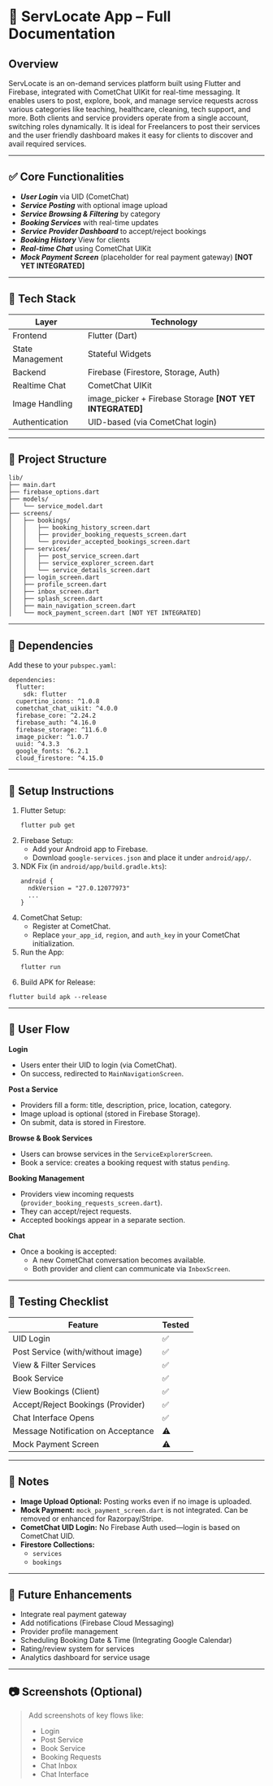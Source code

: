 # 📱 ServLocate App – Full Documentation

## Overview
ServLocate is an on-demand services platform built using Flutter and Firebase, integrated with CometChat UIKit for real-time messaging. It enables users to post, explore, book, and manage service requests across various categories like teaching, healthcare, cleaning, tech support, and more. Both clients and service providers operate from a single account, switching roles dynamically. It is ideal for Freelancers to post their services and the user friendly dashboard makes it easy for clients to discover and avail required services.

---
## ✅ Core Functionalities
* ***User Login*** via UID (CometChat)
* ***Service Posting*** with optional image upload
* ***Service Browsing & Filtering*** by category
* ***Booking Services*** with real-time updates
* ***Service Provider Dashboard*** to accept/reject bookings
* ***Booking History*** View for clients
* ***Real-time Chat*** using CometChat UIKit
* ***Mock Payment Screen*** (placeholder for real payment gateway) **[NOT YET INTEGRATED]**

---
## 🔧 Tech Stack
| Layer            | Technology                          |
| ---------------- | ----------------------------------- |
| Frontend         | Flutter (Dart)                      |
| State Management | Stateful Widgets                    |
| Backend          | Firebase (Firestore, Storage, Auth) |
| Realtime Chat    | CometChat UIKit                     |
| Image Handling   | image\_picker + Firebase Storage **[NOT YET INTEGRATED]**   |
| Authentication   | UID-based (via CometChat login)     |

---
## 📁 Project Structure
```
lib/
├── main.dart
├── firebase_options.dart
├── models/
│   └── service_model.dart
├── screens/
│   ├── bookings/
│   │   ├── booking_history_screen.dart
│   │   ├── provider_booking_requests_screen.dart
│   │   └── provider_accepted_bookings_screen.dart
│   ├── services/
│   │   ├── post_service_screen.dart
│   │   ├── service_explorer_screen.dart
│   │   └── service_details_screen.dart
│   ├── login_screen.dart
│   ├── profile_screen.dart
│   ├── inbox_screen.dart
│   ├── splash_screen.dart
│   ├── main_navigation_screen.dart
│   └── mock_payment_screen.dart [NOT YET INTEGRATED]
```

---
## 🧩 Dependencies
Add these to your `pubspec.yaml`:
```
dependencies:
  flutter:
    sdk: flutter
  cupertino_icons: ^1.0.8
  cometchat_chat_uikit: ^4.0.0
  firebase_core: ^2.24.2
  firebase_auth: ^4.16.0
  firebase_storage: ^11.6.0
  image_picker: ^1.0.7
  uuid: ^4.3.3
  google_fonts: ^6.2.1
  cloud_firestore: ^4.15.0
```

---
## 🚀 Setup Instructions
1. Flutter Setup:
    ```
    flutter pub get
    ```
2. Firebase Setup:
    * Add your Android app to Firebase.
    * Download `google-services.json` and place it under `android/app/`.
3. NDK Fix (in `android/app/build.gradle.kts`):
    ```
    android {
      ndkVersion = "27.0.12077973"
      ...
    }
    ```
4. CometChat Setup:
    * Register at CometChat.
    * Replace `your_app_id`, `region`, and `auth_key` in your CometChat initialization.
5. Run the App:
    ```
    flutter run
    ```
6. Build APK for Release:
  ```
  flutter build apk --release
  ```

---
## 📲 User Flow
**Login**
* Users enter their UID to login (via CometChat).
* On success, redirected to `MainNavigationScreen`.
  
**Post a Service**
* Providers fill a form: title, description, price, location, category.
* Image upload is optional (stored in Firebase Storage).
* On submit, data is stored in Firestore.
  
**Browse & Book Services**
* Users can browse services in the `ServiceExplorerScreen`.
* Book a service: creates a booking request with status `pending`.
  
**Booking Management**
* Providers view incoming requests (`provider_booking_requests_screen.dart`).
* They can accept/reject requests.
* Accepted bookings appear in a separate section.
  
**Chat**
* Once a booking is accepted:
    * A new CometChat conversation becomes available.
    * Both provider and client can communicate via `InboxScreen`.

---
## 🧪 Testing Checklist
| Feature                            | Tested |
| ---------------------------------- | ------ |
| UID Login                          | ✅      |
| Post Service (with/without image)  | ✅      |
| View & Filter Services             | ✅      |
| Book Service                       | ✅      |
| View Bookings (Client)             | ✅      |
| Accept/Reject Bookings (Provider)  | ✅      |
| Chat Interface Opens               | ✅      |
| Message Notification on Acceptance | ⚠️      |
| Mock Payment Screen                | ⚠️     |

---
## 💬 Notes
* **Image Upload Optional:** Posting works even if no image is uploaded.
* **Mock Payment:** `mock_payment_screen.dart` is not integrated. Can be removed or enhanced for Razorpay/Stripe.
* **CometChat UID Login:** No Firebase Auth used—login is based on CometChat UID.
* **Firestore Collections:**
    * `services`
    * `bookings`

---
## 📌 Future Enhancements
* Integrate real payment gateway
* Add notifications (Firebase Cloud Messaging)
* Provider profile management
* Scheduling Booking Date & Time (Integrating Google Calendar)
* Rating/review system for services
* Analytics dashboard for service usage

---
## 📷 Screenshots (Optional)
> Add screenshots of key flows like:
>* Login
>* Post Service
>* Book Service
>* Booking Requests
>* Chat Inbox
>* Chat Interface
